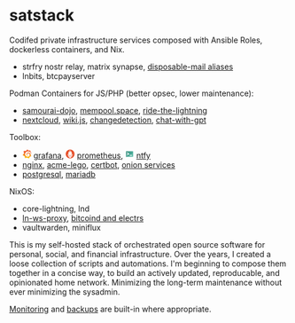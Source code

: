 # satstack

Codifed private infrastructure services composed with Ansible Roles, dockerless containers, and Nix.

* strfry nostr relay, matrix synapse, [disposable-mail aliases](https://github.com/bleetube/ansible-role-disposable-mail)
* lnbits, btcpayserver

Podman Containers for JS/PHP (better opsec, lower maintenance):
* [samourai-dojo](https://github.com/bleetube/ansible-role-samourai-dojo), [mempool.space](ansible/playbooks/containers/mempool/README.md), [ride-the-lightning](ansible/playbooks/containers/rtl/README.md)
* [nextcloud](ansible/playbooks/containers/nextcloud/README.md), [wiki.js](https://github.com/bleetube/ansible-role-wikijs), [changedetection](ansible/playbooks/containers/changedetection/README.md), [chat-with-gpt](ansible/playbooks/containers/chat-with-gpt/README.md)

Toolbox:

* <img src="docs/logos/grafana.svg" width="16" height="16"> [grafana](https://grafana.com/), <img src="docs/logos/prometheus.svg" width="16" height="16"> [prometheus](https://prometheus.io/), <img src="docs/logos/ntfy.svg" width="16" height="16"> [ntfy](https://ntfy.sh/)
* [nginx](https://nginx.org/en/), [acme-lego](https://go-acme.github.io/lego/), [certbot](https://certbot.eff.org/), [onion services](ansible/playbooks/tor/)
* [postgresql](https://www.postgresql.org/), [mariadb](https://mariadb.org/)

NixOS:

* core-lightning, lnd
* [ln-ws-proxy](https://github.com/jb55/ln-ws-proxy), [bitcoind and electrs](nix/chespin.satstack.net/configuration.nix)
* vaultwarden, miniflux

This is my self-hosted stack of orchestrated open source software for personal, social, and financial infrastructure. Over the years, I created a loose collection of scripts and automations. I'm beginning to compose them together in a concise way, to build an actively updated, reproducable, and opinionated home network. Minimizing the long-term maintenance without ever minimizing the sysadmin.

[Monitoring](ansible/host_vars/wartortle.satstack.net/prometheus.yml) and [backups](scripts/backups/) are built-in where appropriate. 
